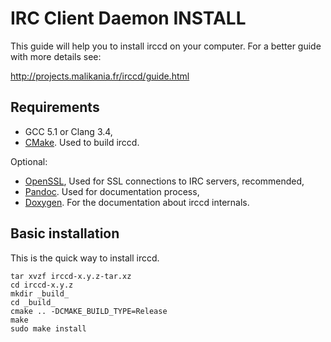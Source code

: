 IRC Client Daemon INSTALL
=========================

This guide will help you to install irccd on your computer. For a better guide
with more details see:

http://projects.malikania.fr/irccd/guide.html

Requirements
------------

  - GCC 5.1 or Clang 3.4,
  - [CMake](http://www.cmake.org). Used to build irccd.

Optional:

  - [OpenSSL](http://openssl.org), Used for SSL connections to IRC servers, recommended,
  - [Pandoc](http://pandoc.org). Used for documentation process,
  - [Doxygen](http://www.stack.nl/~dimitri/doxygen). For the documentation about irccd internals.

Basic installation
------------------

This is the quick way to install irccd.

````
tar xvzf irccd-x.y.z-tar.xz
cd irccd-x.y.z
mkdir _build_
cd _build_
cmake .. -DCMAKE_BUILD_TYPE=Release
make
sudo make install
````